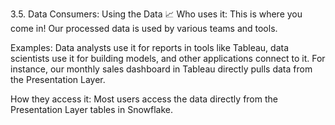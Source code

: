 3.5. Data Consumers: Using the Data 📈
Who uses it: This is where you come in! Our processed data is used by various teams and tools.

Examples: Data analysts use it for reports in tools like Tableau, data scientists use it for building models, and other applications connect to it. For instance, our monthly sales dashboard in Tableau directly pulls data from the Presentation Layer.

How they access it: Most users access the data directly from the Presentation Layer tables in Snowflake.
